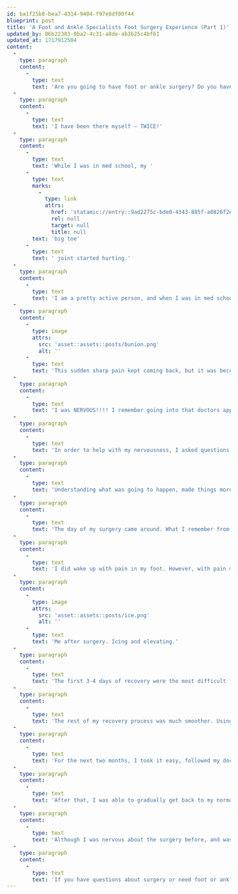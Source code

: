 ```yaml
---
id: ba1f25b8-bea7-4314-9404-f97e8df00f44
blueprint: post
title: 'A Foot and Ankle Specialists Foot Surgery Experience (Part 1)'
updated_by: 06b22383-0ba2-4c31-a8de-ab3b25c4bf61
updated_at: 1717912504
content:
  -
    type: paragraph
    content:
      -
        type: text
        text: 'Are you going to have foot or ankle surgery? Do you have a million and one questions about it? Are you nervous? I know how you feel!'
  -
    type: paragraph
    content:
      -
        type: text
        text: 'I have been there myself – TWICE!'
  -
    type: paragraph
    content:
      -
        type: text
        text: 'While I was in med school, my '
      -
        type: text
        marks:
          -
            type: link
            attrs:
              href: 'statamic://entry::9ad2275c-bde0-4343-885f-a0826f2e37ee'
              rel: null
              target: null
              title: null
        text: 'big toe'
      -
        type: text
        text: ' joint started hurting.'
  -
    type: paragraph
    content:
      -
        type: text
        text: 'I am a pretty active person, and when I was in med school I would wake up, work out, study all day and work out again before bed. I also have a pretty high pain tolerance. One day, while walking to class I had a sudden sharp pain in my big toe joint on my left foot. It literally stopped me in my tracks. The pain subsided after a few seconds, so I went on with my day and forgot about it.'
  -
    type: paragraph
    content:
      -
        type: image
        attrs:
          src: 'asset::assets::posts/bunion.png'
          alt: ''
      -
        type: text
        text: 'This sudden sharp pain kept coming back, but it was becoming more frequent. At this point in my education, I knew that the pain was because of a bunion, but I had not learned all the details about the bunion surgery or the process of surgery. I did however know that I would likely need surgery to get rid of the bunion pain.'
  -
    type: paragraph
    content:
      -
        type: text
        text: 'I was NERVOUS!!!! I remember going into that doctors appointment and dreading hearing that I would need bunion surgery, even though that is what I KNEW was going to happen!'
  -
    type: paragraph
    content:
      -
        type: text
        text: 'In order to help with my nervousness, I asked questions. I asked my doctor all the questions that I made me nervous. Like – how long will I be off of my feet? When can I get back to normal activities? How long is bunion surgery?'
  -
    type: paragraph
    content:
      -
        type: text
        text: 'Understanding what was going to happen, made things more clear in my mind and helped make me less nervous.'
  -
    type: paragraph
    content:
      -
        type: text
        text: 'The day of my surgery came around. What I remember from that day is going into pre-op, changing my clothes, speaking with a nurse and seeing the anesthesiologist. After that, I remember nothing until I woke up.'
  -
    type: paragraph
    content:
      -
        type: text
        text: 'I did wake up with pain in my foot. However, with pain medication, icing and elevating the pain got better. I was very fortunate that for the next two weeks, my mom took care of me. She cooked for me, she set up my showers for me and helped me with whatever I needed. Having help when recovering from bunion surgery (or any surgery) will make your life much easier.'
  -
    type: paragraph
    content:
      -
        type: image
        attrs:
          src: 'asset::assets::posts/ice.png'
          alt: ''
      -
        type: text
        text: 'Me after surgery. Icing and elevating.'
  -
    type: paragraph
    content:
      -
        type: text
        text: 'The first 3-4 days of recovery were the most difficult for me because of the pain. My post operative splint was too tight on my heel, so I was also having heel pain. After I had that post-op splint removed, I felt MUCH BETTER.'
  -
    type: paragraph
    content:
      -
        type: text
        text: 'The rest of my recovery process was much smoother. Using crutches and doors was annoying, but nothing that can’t be handled.'
  -
    type: paragraph
    content:
      -
        type: text
        text: 'For the next two months, I took it easy, followed my doctors instructions and got better!'
  -
    type: paragraph
    content:
      -
        type: text
        text: 'After that, I was able to gradually get back to my normal activities.'
  -
    type: paragraph
    content:
      -
        type: text
        text: 'Although I was nervous about the surgery before, and was in some pain in the initial recovery process, I am glad I did it. I am now pain free and can do whatever activities I want to!'
  -
    type: paragraph
    content:
      -
        type: text
        text: 'If you have questions about surgery or need foot or ankle surgery, call {{ business:phone }} to schedule an appointment today!'
---
```

